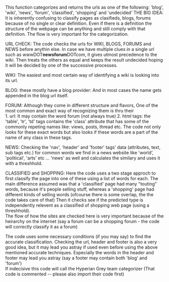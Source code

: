 This function categorizes and returns the urls as one of the following: 'blog', 'wiki', 'news', 'forum', 'classified', 'shopping' and 'undecided'
THE BIG IDEA: It is inherently confusing to classify pages as clasifieds, blogs, forums because of no single or clear definition.
Even if there is a definition the structure of the webpage can be anything and still comply with that definition.
The flow is very important for the categorization.

URL CHECK: The code checks the urls for WIKI, BLOGS, FORUMS and NEWS before anythin else. In case we have multiple clues in a single url
such as wwwDOT**newsforum**DOTcom, it gives utmost precedence to the wiki. Then treats the others as equal and keeps the result undecided hoping it will be 
decided by one of the successive processes. 
 
WIKI: The easiest and most certain way of identifying a wiki is looking into its url.

BLOG: these mostly have a blog provider: And in most cases the name gets appended in the blog url itself.

FORUM: Although they come in different structure and flavors, One of the most common and exact way of recognizing them is thru their	
			1. url: It may contain the word forum (not always true)
			2. html tags: the 'table', 'tr', 'td' tags contains the 'class' attribute that has some of the commonly repeting names like: views, posts, thread etc.
			The code not only looks for these exact words but also looks if these words are a part of the name of any class in these tags.

NEWS: Checking the 'nav', 'header' and 'footer' tags' data (attributes, text, sub tags etc.) for common words we find in a news
		website like 'world', 'political', 'arts' etc ... 'news' as well and calculates the similary and uses it with a threshhold.

 CLASSIFIED and SHOPPING: Here the code uses a two stage approch to first classify the page into one of these using a list of words for each.
						 The main difference assumed was that a 'classified' page had many "touting" words, because it's people selling stuff,
						 whereas a 'shopping' page had different kinds of selling words (ofcourse there is some overlap, the the code takes care of that)
						 Then it checks see if the predicted type is independently relevent as a classified of shopping web page (using a threshhold).				
						 The flow of how the sites are checked here is very important because of the heirarchy on the 
						 internet (say a forum can be a shopping forum - 
						 the code will correctly classify it as a forum)		
	 
 The code uses some necessary conditions (if you may say) to find the accurate classification.
 Checking the url, header and 
 footer is also a very good	idea, but it may lead you astray if used even before using the above mentioned accurate techniques. Especially the 
 words in the header and footer may lead you astray (say a footer may contain both 'blog' and 'forum')	
 If indecisive this code will call the Hyperian Grey team categorizer (That code is commented -- please also import their code first)